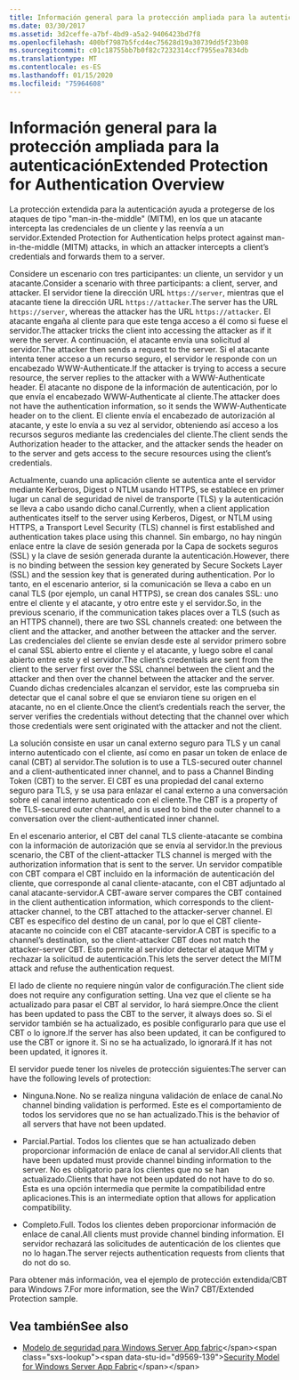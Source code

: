 ```yaml
---
title: Información general para la protección ampliada para la autenticación
ms.date: 03/30/2017
ms.assetid: 3d2ceffe-a7bf-4bd9-a5a2-9406423bd7f8
ms.openlocfilehash: 400bf7987b5fcd4ec75628d19a30739dd5f23b08
ms.sourcegitcommit: c01c18755bb7b0f82c7232314ccf7955ea7834db
ms.translationtype: MT
ms.contentlocale: es-ES
ms.lasthandoff: 01/15/2020
ms.locfileid: "75964608"
---
```

# <a name="extended-protection-for-authentication-overview"></a><span data-ttu-id="d9569-102">Información general para la protección ampliada para la autenticación</span><span class="sxs-lookup"><span data-stu-id="d9569-102">Extended Protection for Authentication Overview</span></span>
<span data-ttu-id="d9569-103">La protección extendida para la autenticación ayuda a protegerse de los ataques de tipo "man-in-the-middle" (MITM), en los que un atacante intercepta las credenciales de un cliente y las reenvía a un servidor.</span><span class="sxs-lookup"><span data-stu-id="d9569-103">Extended Protection for Authentication helps protect against man-in-the-middle (MITM) attacks, in which an attacker intercepts a client’s credentials and forwards them to a server.</span></span>  
  
 <span data-ttu-id="d9569-104">Considere un escenario con tres participantes: un cliente, un servidor y un atacante.</span><span class="sxs-lookup"><span data-stu-id="d9569-104">Consider a scenario with three participants: a client, server, and attacker.</span></span> <span data-ttu-id="d9569-105">El servidor tiene la dirección URL `https://server`, mientras que el atacante tiene la dirección URL `https://attacker`.</span><span class="sxs-lookup"><span data-stu-id="d9569-105">The server has the URL `https://server`, whereas the attacker has the URL `https://attacker`.</span></span> <span data-ttu-id="d9569-106">El atacante engaña al cliente para que este tenga acceso a él como si fuese el servidor.</span><span class="sxs-lookup"><span data-stu-id="d9569-106">The attacker tricks the client into accessing the attacker as if it were the server.</span></span> <span data-ttu-id="d9569-107">A continuación, el atacante envía una solicitud al servidor.</span><span class="sxs-lookup"><span data-stu-id="d9569-107">The attacker then sends a request to the server.</span></span> <span data-ttu-id="d9569-108">Si el atacante intenta tener acceso a un recurso seguro, el servidor le responde con un encabezado WWW-Authenticate.</span><span class="sxs-lookup"><span data-stu-id="d9569-108">If the attacker is trying to access a secure resource, the server replies to the attacker with a WWW-Authenticate header.</span></span> <span data-ttu-id="d9569-109">El atacante no dispone de la información de autenticación, por lo que envía el encabezado WWW-Authenticate al cliente.</span><span class="sxs-lookup"><span data-stu-id="d9569-109">The attacker does not have the authentication information, so it sends the WWW-Authenticate header on to the client.</span></span> <span data-ttu-id="d9569-110">El cliente envía el encabezado de autorización al atacante, y este lo envía a su vez al servidor, obteniendo así acceso a los recursos seguros mediante las credenciales del cliente.</span><span class="sxs-lookup"><span data-stu-id="d9569-110">The client sends the Authorization header to the attacker, and the attacker sends the header on to the server and gets access to the secure resources using the client’s credentials.</span></span>  
  
 <span data-ttu-id="d9569-111">Actualmente, cuando una aplicación cliente se autentica ante el servidor mediante Kerberos, Digest o NTLM usando HTTPS, se establece en primer lugar un canal de seguridad de nivel de transporte (TLS) y la autenticación se lleva a cabo usando dicho canal.</span><span class="sxs-lookup"><span data-stu-id="d9569-111">Currently, when a client application authenticates itself to the server using Kerberos, Digest, or NTLM using HTTPS, a Transport Level Security (TLS) channel is first established and authentication takes place using this channel.</span></span> <span data-ttu-id="d9569-112">Sin embargo, no hay ningún enlace entre la clave de sesión generada por la Capa de sockets seguros (SSL) y la clave de sesión generada durante la autenticación.</span><span class="sxs-lookup"><span data-stu-id="d9569-112">However, there is no binding between the session key generated by Secure Sockets Layer (SSL) and the session key that is generated during authentication.</span></span> <span data-ttu-id="d9569-113">Por lo tanto, en el escenario anterior, si la comunicación se lleva a cabo en un canal TLS (por ejemplo, un canal HTTPS), se crean dos canales SSL: uno entre el cliente y el atacante, y otro entre este y el servidor.</span><span class="sxs-lookup"><span data-stu-id="d9569-113">So, in the previous scenario, if the communication takes places over a TLS (such as an HTTPS channel), there are two SSL channels created: one between the client and the attacker, and another between the attacker and the server.</span></span> <span data-ttu-id="d9569-114">Las credenciales del cliente se envían desde este al servidor primero sobre el canal SSL abierto entre el cliente y el atacante, y luego sobre el canal abierto entre este y el servidor.</span><span class="sxs-lookup"><span data-stu-id="d9569-114">The client’s credentials are sent from the client to the server first over the SSL channel between the client and the attacker and then over the channel between the attacker and the server.</span></span> <span data-ttu-id="d9569-115">Cuando dichas credenciales alcanzan el servidor, este las comprueba sin detectar que el canal sobre el que se enviaron tiene su origen en el atacante, no en el cliente.</span><span class="sxs-lookup"><span data-stu-id="d9569-115">Once the client’s credentials reach the server, the server verifies the credentials without detecting that the channel over which those credentials were sent originated with the attacker and not the client.</span></span>  
  
 <span data-ttu-id="d9569-116">La solución consiste en usar un canal externo seguro para TLS y un canal interno autenticado con el cliente, así como en pasar un token de enlace de canal (CBT) al servidor.</span><span class="sxs-lookup"><span data-stu-id="d9569-116">The solution is to use a TLS-secured outer channel and a client-authenticated inner channel, and to pass a Channel Binding Token (CBT) to the server.</span></span> <span data-ttu-id="d9569-117">El CBT es una propiedad del canal externo seguro para TLS, y se usa para enlazar el canal externo a una conversación sobre el canal interno autenticado con el cliente.</span><span class="sxs-lookup"><span data-stu-id="d9569-117">The CBT is a property of the TLS-secured outer channel, and is used to bind the outer channel to a conversation over the client-authenticated inner channel.</span></span>  
  
 <span data-ttu-id="d9569-118">En el escenario anterior, el CBT del canal TLS cliente-atacante se combina con la información de autorización que se envía al servidor.</span><span class="sxs-lookup"><span data-stu-id="d9569-118">In the previous scenario, the CBT of the client-attacker TLS channel is merged with the authorization information that is sent to the server.</span></span> <span data-ttu-id="d9569-119">Un servidor compatible con CBT compara el CBT incluido en la información de autenticación del cliente, que corresponde al canal cliente-atacante, con el CBT adjuntado al canal atacante-servidor.</span><span class="sxs-lookup"><span data-stu-id="d9569-119">A CBT-aware server compares the CBT contained in the client authentication information, which corresponds to the client-attacker channel, to the CBT attached to the attacker-server channel.</span></span> <span data-ttu-id="d9569-120">El CBT es específico del destino de un canal, por lo que el CBT cliente-atacante no coincide con el CBT atacante-servidor.</span><span class="sxs-lookup"><span data-stu-id="d9569-120">A CBT is specific to a channel’s destination, so the client-attacker CBT does not match the attacker-server CBT.</span></span> <span data-ttu-id="d9569-121">Esto permite al servidor detectar el ataque MITM y rechazar la solicitud de autenticación.</span><span class="sxs-lookup"><span data-stu-id="d9569-121">This lets the server detect the MITM attack and refuse the authentication request.</span></span>  
  
 <span data-ttu-id="d9569-122">El lado de cliente no requiere ningún valor de configuración.</span><span class="sxs-lookup"><span data-stu-id="d9569-122">The client side does not require any configuration setting.</span></span> <span data-ttu-id="d9569-123">Una vez que el cliente se ha actualizado para pasar el CBT al servidor, lo hará siempre.</span><span class="sxs-lookup"><span data-stu-id="d9569-123">Once the client has been updated to pass the CBT to the server, it always does so.</span></span> <span data-ttu-id="d9569-124">Si el servidor también se ha actualizado, es posible configurarlo para que use el CBT o lo ignore.</span><span class="sxs-lookup"><span data-stu-id="d9569-124">If the server has also been updated, it can be configured to use the CBT or ignore it.</span></span> <span data-ttu-id="d9569-125">Si no se ha actualizado, lo ignorará.</span><span class="sxs-lookup"><span data-stu-id="d9569-125">If it has not been updated, it ignores it.</span></span>  
  
 <span data-ttu-id="d9569-126">El servidor puede tener los niveles de protección siguientes:</span><span class="sxs-lookup"><span data-stu-id="d9569-126">The server can have the following levels of protection:</span></span>  
  
- <span data-ttu-id="d9569-127">Ninguna.</span><span class="sxs-lookup"><span data-stu-id="d9569-127">None.</span></span> <span data-ttu-id="d9569-128">No se realiza ninguna validación de enlace de canal.</span><span class="sxs-lookup"><span data-stu-id="d9569-128">No channel binding validation is performed.</span></span> <span data-ttu-id="d9569-129">Este es el comportamiento de todos los servidores que no se han actualizado.</span><span class="sxs-lookup"><span data-stu-id="d9569-129">This is the behavior of all servers that have not been updated.</span></span>  
  
- <span data-ttu-id="d9569-130">Parcial.</span><span class="sxs-lookup"><span data-stu-id="d9569-130">Partial.</span></span> <span data-ttu-id="d9569-131">Todos los clientes que se han actualizado deben proporcionar información de enlace de canal al servidor.</span><span class="sxs-lookup"><span data-stu-id="d9569-131">All clients that have been updated must provide channel binding information to the server.</span></span> <span data-ttu-id="d9569-132">No es obligatorio para los clientes que no se han actualizado.</span><span class="sxs-lookup"><span data-stu-id="d9569-132">Clients that have not been updated do not have to do so.</span></span> <span data-ttu-id="d9569-133">Esta es una opción intermedia que permite la compatibilidad entre aplicaciones.</span><span class="sxs-lookup"><span data-stu-id="d9569-133">This is an intermediate option that allows for application compatibility.</span></span>  
  
- <span data-ttu-id="d9569-134">Completo.</span><span class="sxs-lookup"><span data-stu-id="d9569-134">Full.</span></span> <span data-ttu-id="d9569-135">Todos los clientes deben proporcionar información de enlace de canal.</span><span class="sxs-lookup"><span data-stu-id="d9569-135">All clients must provide channel binding information.</span></span> <span data-ttu-id="d9569-136">El servidor rechazará las solicitudes de autenticación de los clientes que no lo hagan.</span><span class="sxs-lookup"><span data-stu-id="d9569-136">The server rejects authentication requests from clients that do not do so.</span></span>  
  
 <span data-ttu-id="d9569-137">Para obtener más información, vea el ejemplo de protección extendida/CBT para Windows 7.</span><span class="sxs-lookup"><span data-stu-id="d9569-137">For more information, see the Win7 CBT/Extended Protection sample.</span></span>  
  
## <a name="see-also"></a><span data-ttu-id="d9569-138">Vea también</span><span class="sxs-lookup"><span data-stu-id="d9569-138">See also</span></span>

- <span data-ttu-id="d9569-139">[Modelo de seguridad para Windows Server App fabric](https://docs.microsoft.com/previous-versions/appfabric/ee677202(v=azure.10))</span><span class="sxs-lookup"><span data-stu-id="d9569-139">[Security Model for Windows Server App Fabric](https://docs.microsoft.com/previous-versions/appfabric/ee677202(v=azure.10))</span></span>
